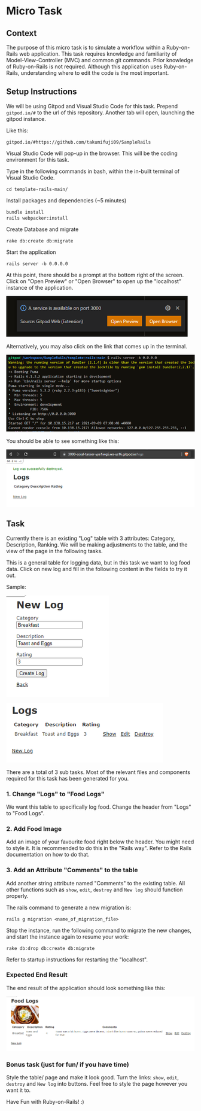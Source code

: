 # Micro Task

## Context
The purpose of this micro task is to simulate a workflow within a Ruby-on-Rails web application. This task requires knowledge and familiarity of Model-View-Controller (MVC) and common git commands. Prior knowledge of Ruby-on-Rails is not required. Although this application uses Ruby-on-Rails, understanding where to edit the code is the most important.


## Setup Instructions
We will be using Gitpod and Visual Studio Code for this task. 
Prepend `gitpod.io/#` to the url of this repository. Another tab will open, launching the gitpod instance.

Like this:

    gitpod.io/#https://github.com/takumifuji09/SampleRails

Visual Studio Code will pop-up in the browser. This will be the coding environment for this task.

Type in the following commands in bash, within the in-built terminal of Visual Studio Code.

    cd template-rails-main/

Install packages and dependencies (~5 minutes)

    bundle install
    rails webpacker:install

Create Database and migrate

    rake db:create db:migrate

Start the application

    rails server -b 0.0.0.0

At this point, there should be a prompt at the bottom right of the screen. Click on "Open Preview" or "Open Browser" to open up the "localhost" instance of the application.

![preview](task_images/preview.png)

Alternatively, you may also click on the link that comes up in the terminal.

![terminal](task_images/home1.png)

You should be able to see something like this:

![starting_screen](task_images/start.png)


## Task
Currently there is an existing "Log" table with 3 attributes: Category, Description, Ranking. We will be making adjustments to the table, and the view of the page in the following tasks.

This is a general table for logging data, but in this task we want to log food data. Click on new log and fill in the following content in the fields to try it out.

Sample:

![newlog](task_images/new_log.png)

![logs1](task_images/logs1.png)


There are a total of 3 sub tasks. Most of the relevant files and components required for this task has been generated for you.


### 1. Change "Logs" to "Food Logs"
We want this table to specifically log food. Change the header from "Logs" to "Food Logs".

### 2. Add Food Image
Add an image of your favourite food right below the header. You might need to style it.
It is recommended to do this in the "Rails way". Refer to the Rails documentation on how to do that.

### 3. Add an Attribute "Comments" to the table
Add another string attribute named "Comments" to the existing table. All other functions such as `show`, `edit`, `destroy` and `New log` should function properly.

The rails command to generate a new migration is:

    rails g migration <name_of_migration_file>

Stop the instance, run the following command to migrate the new changes, and start the instance again to resume your work:

    rake db:drop db:create db:migrate

Refer to startup instructions for restarting the "localhost".

### Expected End Result
The end result of the application should look something like this:

![end](task_images/end.png)


### Bonus task (just for fun/ if you have time)
Style the table/ page and make it look good. Turn the links: `show`, `edit`, `destroy` and `New log` into buttons.
Feel free to style the page however you want it to.



Have Fun with Ruby-on-Rails! :)
